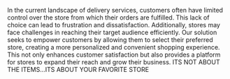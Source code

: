 In the current landscape of delivery services, customers often have limited control over the store from which their orders are fulfilled. This lack of choice can lead to frustration and dissatisfaction. Additionally, stores may face challenges in reaching their target audience efficiently. Our solution seeks to empower customers by allowing them to select their preferred store, creating a more personalized and convenient shopping experience. This not only enhances customer satisfaction but also provides a platform for stores to expand their reach and grow their business.
ITS NOT ABOUT THE ITEMS...ITS ABOUT YOUR FAVORITE STORE
